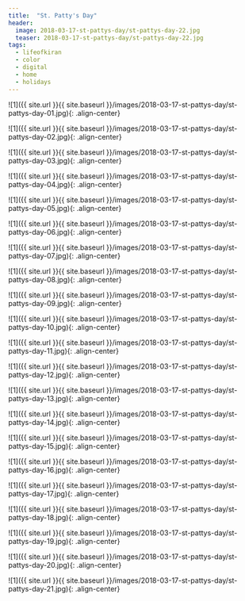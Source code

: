 ```yaml
---
title:  "St. Patty's Day"
header:
  image: 2018-03-17-st-pattys-day/st-pattys-day-22.jpg
  teaser: 2018-03-17-st-pattys-day/st-pattys-day-22.jpg
tags: 
  - lifeofkiran
  - color
  - digital
  - home
  - holidays
---
```


<p></p>
![1]({{ site.url }}{{ site.baseurl }}/images/2018-03-17-st-pattys-day/st-pattys-day-01.jpg){: .align-center}
<figcaption> </figcaption>
<p></p>

<p></p>
![1]({{ site.url }}{{ site.baseurl }}/images/2018-03-17-st-pattys-day/st-pattys-day-02.jpg){: .align-center}
<figcaption> </figcaption>
<p></p>

<p></p>
![1]({{ site.url }}{{ site.baseurl }}/images/2018-03-17-st-pattys-day/st-pattys-day-03.jpg){: .align-center}
<figcaption> </figcaption>
<p></p>

<p></p>
![1]({{ site.url }}{{ site.baseurl }}/images/2018-03-17-st-pattys-day/st-pattys-day-04.jpg){: .align-center}
<figcaption> </figcaption>
<p></p>

<p></p>
![1]({{ site.url }}{{ site.baseurl }}/images/2018-03-17-st-pattys-day/st-pattys-day-05.jpg){: .align-center}
<figcaption> </figcaption>
<p></p>

<p></p>
![1]({{ site.url }}{{ site.baseurl }}/images/2018-03-17-st-pattys-day/st-pattys-day-06.jpg){: .align-center}
<figcaption> </figcaption>
<p></p>

<p></p>
![1]({{ site.url }}{{ site.baseurl }}/images/2018-03-17-st-pattys-day/st-pattys-day-07.jpg){: .align-center}
<figcaption> </figcaption>
<p></p>

<p></p>
![1]({{ site.url }}{{ site.baseurl }}/images/2018-03-17-st-pattys-day/st-pattys-day-08.jpg){: .align-center}
<figcaption> </figcaption>
<p></p>

<p></p>
![1]({{ site.url }}{{ site.baseurl }}/images/2018-03-17-st-pattys-day/st-pattys-day-09.jpg){: .align-center}
<figcaption> </figcaption>
<p></p>

<p></p>
![1]({{ site.url }}{{ site.baseurl }}/images/2018-03-17-st-pattys-day/st-pattys-day-10.jpg){: .align-center}
<figcaption> </figcaption>
<p></p>

<p></p>
![1]({{ site.url }}{{ site.baseurl }}/images/2018-03-17-st-pattys-day/st-pattys-day-11.jpg){: .align-center}
<figcaption> </figcaption>
<p></p>

<p></p>
![1]({{ site.url }}{{ site.baseurl }}/images/2018-03-17-st-pattys-day/st-pattys-day-12.jpg){: .align-center}
<figcaption> </figcaption>
<p></p>

<p></p>
![1]({{ site.url }}{{ site.baseurl }}/images/2018-03-17-st-pattys-day/st-pattys-day-13.jpg){: .align-center}
<figcaption> </figcaption>
<p></p>

<p></p>
![1]({{ site.url }}{{ site.baseurl }}/images/2018-03-17-st-pattys-day/st-pattys-day-14.jpg){: .align-center}
<figcaption> </figcaption>
<p></p>

<p></p>
![1]({{ site.url }}{{ site.baseurl }}/images/2018-03-17-st-pattys-day/st-pattys-day-15.jpg){: .align-center}
<figcaption> </figcaption>
<p></p>

<p></p>
![1]({{ site.url }}{{ site.baseurl }}/images/2018-03-17-st-pattys-day/st-pattys-day-16.jpg){: .align-center}
<figcaption> </figcaption>
<p></p>

<p></p>
![1]({{ site.url }}{{ site.baseurl }}/images/2018-03-17-st-pattys-day/st-pattys-day-17.jpg){: .align-center}
<figcaption> </figcaption>
<p></p>

<p></p>
![1]({{ site.url }}{{ site.baseurl }}/images/2018-03-17-st-pattys-day/st-pattys-day-18.jpg){: .align-center}
<figcaption> </figcaption>
<p></p>

<p></p>
![1]({{ site.url }}{{ site.baseurl }}/images/2018-03-17-st-pattys-day/st-pattys-day-19.jpg){: .align-center}
<figcaption> </figcaption>
<p></p>

<p></p>
![1]({{ site.url }}{{ site.baseurl }}/images/2018-03-17-st-pattys-day/st-pattys-day-20.jpg){: .align-center}
<figcaption> </figcaption>
<p></p>

<p></p>
![1]({{ site.url }}{{ site.baseurl }}/images/2018-03-17-st-pattys-day/st-pattys-day-21.jpg){: .align-center}
<figcaption> </figcaption>
<p></p>
